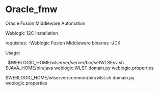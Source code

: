 Oracle_fmw
==========

Oracle Fusion Middleware Automation


Weblogic 12C Installation

 requisites:
-Weblogic Fusion Middleware binaries
-JDK



Usage:


. $WEBLOGIC_HOME/wlserver/server/bin/setWLSEnv.sh
$JAVA_HOME/bin/java weblogic.WLST domain.py weblogic.properties

$WEBLOGIC_HOME/wlserver/common/bin/wlst.sh domain.py weblogic.properties




